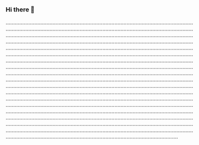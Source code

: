 ### Hi there 👋

..........................................................................................................................................................................................................................................................................................................................................................................................................................................................................................................................................................................................................................................................................................................................................................................................................................................................................................................................................................................................................................................................................................................................................................................................................................................................................................................................................................................................................................................................................................................................................................................................................................................................................................................................................................................................................................................................................................................................................................................................................................................................................................................................................................................................................................................................................................................................................................................................................................................